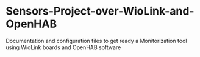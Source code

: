 # Sensors-Project-over-WioLink-and-OpenHAB
Documentation and configuration files to get ready a Monitorization tool using WioLink boards and OpenHAB software
